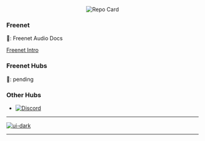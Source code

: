 
<div align="center">

 ![Repo Card](https://github-readme-stats.vercel.app/api/pin/?username=kontains\&repo=media\&show_owner=true\&title_color=fff\&icon_color=f9f9f9\&text_color=9f9f9f\&bg_color=151515)

</div>

### Freenet

  📝: Freenet Audio Docs

[Freenet Intro](https://github.com/kontains/media/blob/main/src/assets/audio/Freenet-intro.mp3)

### Freenet Hubs

 📝: pending

### Other Hubs

- [![Discord](https://img.shields.io/discord/416779691525931008?color=%237289da&label=Discord)](https://discord.gg/zGn7MS6) 

---



[![ui-dark](https://github.com/kontains/media/blob/main/src/assets/img/update.jpg)](https://github.com/kontains/media)

---
